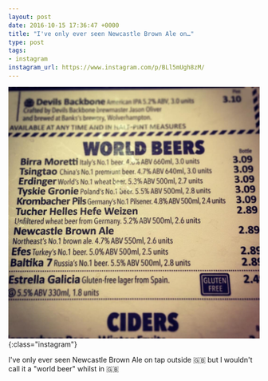 ```yaml
---
layout: post
date: 2016-10-15 17:36:47 +0000
title: "I've only ever seen Newcastle Brown Ale on…"
type: post
tags:
- instagram
instagram_url: https://www.instagram.com/p/BLl5mUgh8zM/
---
```


![Instagram - BLl5mUgh8zM](/assets/BLl5mUgh8zM.jpg){:class="instagram"}

I've only ever seen Newcastle Brown Ale on tap outside 🇬🇧 but I wouldn't call it a "world beer" whilst in 🇬🇧
